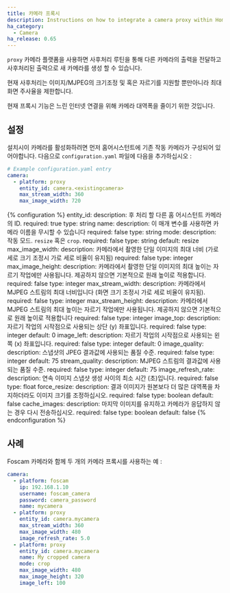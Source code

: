 ```yaml
---
title: 카메라 프록시
description: Instructions on how to integrate a camera proxy within Home Assistant.
ha_category:
  - Camera
ha_release: 0.65
---
```


`proxy` 카메라 플랫폼을 사용하면 사후처리 루틴을 통해 다른 카메라의 출력을 전달하고 사후처리된 출력으로 새 카메라를 생성 할 수 있습니다.

현재 사후처리는 이미지/MJPEG의 크기조정 및 혹은 자르기를 지원할 뿐만아니라 최대 화면 주사율을 제한합니다.

현재 프록시 기능은 느린 인터넷 연결을 위해 카메라 대역폭을 줄이기 위한 것입니다.

## 설정

설치시이 카메라를 활성화하려면 먼저 홈어시스턴트에 기존 작동 카메라가 구성되어 있어야합니다. 다음으로 `configuration.yaml` 파일에 다음을 추가하십시오 :

```yaml
# Example configuration.yaml entry
camera:
  - platform: proxy
    entity_id: camera.<existingcamera>
    max_stream_width: 360
    max_image_width: 720
```

{% configuration %}
entity_id:
  description: 후 처리 할 다른 홈 어시스턴트 카메라의 ID.
  required: true
  type: string
name:
  description: 이 매개 변수를 사용하면 카메라 이름을 무시할 수 있습니다
  required: false
  type: string
mode:
  description: 작동 모드. `resize` 혹은 `crop`.
  required: false
  type: string
  default: resize
max_image_width:
  description: 카메라에서 촬영한 단일 이미지의 최대 너비 (가로 세로 크기 조정시 가로 세로 비율이 유지됨)
  required: false
  type: integer
max_image_height:
  description: 카메라에서 촬영한 단일 이미지의 최대 높이는 자르기 작업에만 사용됩니다. 제공하지 않으면 기본적으로 원래 높이로 적용합니다.
  required: false
  type: integer
max_stream_width:
  description: 카메라에서 MJPEG 스트림의 최대 너비입니다 (화면 크기 조정시 가로 세로 비율이 유지됨).
  required: false
  type: integer
max_stream_height:
  description: 카메라에서 MJPEG 스트림의 최대 높이는 자르기 작업에만 사용됩니다. 제공하지 않으면 기본적으로 원래 높이로 적용합니다
  required: false
  type: integer
image_top:
  description: 자르기 작업의 시작점으로 사용되는 상단 (y) 좌표입니다.
  required: false
  type: integer
  default: 0
image_left:
  description: 자르기 작업의 시작점으로 사용되는 왼쪽 (x) ​​좌표입니다.
  required: false
  type: integer
  default: 0
image_quality:
  description: 스냅샷의 JPEG 결과값에 사용되는 품질 수준.
  required: false
  type: integer
  default: 75
stream_quality:
  description: MJPEG 스트림의 결과값에 사용되는 품질 수준.
  required: false
  type: integer
  default: 75
image_refresh_rate:
  description: 연속 이미지 스냅샷 생성 사이의 최소 시간 (초)입니다.
  required: false
  type: float
force_resize:
  description: 결과 이미지가 원본보다 더 많은 대역폭을 차지하더라도 이미지 크기를 조정하십시오.
  required: false
  type: boolean
  default: false
cache_images:
  description: 마지막 이미지를 유지하고 카메라가 응답하지 않는 경우 다시 전송하십시오.
  required: false
  type: boolean
  default: false
{% endconfiguration %}

## 사례

Foscam 카메라와 함께 두 개의 카메라 프록시를 사용하는 예 :


```yaml
camera:
  - platform: foscam
    ip: 192.168.1.10
    username: foscam_camera
    password: camera_password
    name: mycamera
  - platform: proxy
    entity_id: camera.mycamera
    max_stream_width: 360
    max_image_width: 480
    image_refresh_rate: 5.0
  - platform: proxy
    entity_id: camera.mycamera
    name: My cropped camera
    mode: crop
    max_image_width: 480
    max_image_height: 320
    image_left: 100
```
